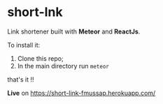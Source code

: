 # short-lnk

Link shortener built with **Meteor** and **ReactJs**.

To install it:
1) Clone this repo;
2) In the main directory run ``meteor``

that's it !!

**Live** on https://short-link-fmussap.herokuapp.com/